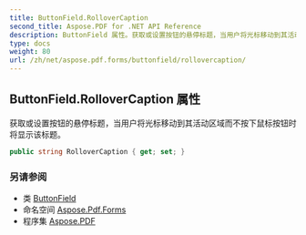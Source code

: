 ```yaml
---
title: ButtonField.RolloverCaption
second_title: Aspose.PDF for .NET API Reference
description: ButtonField 属性。获取或设置按钮的悬停标题，当用户将光标移动到其活动区域而不按下鼠标按钮时将显示该标题
type: docs
weight: 80
url: /zh/net/aspose.pdf.forms/buttonfield/rollovercaption/
---
```

## ButtonField.RolloverCaption 属性

获取或设置按钮的悬停标题，当用户将光标移动到其活动区域而不按下鼠标按钮时将显示该标题。

```csharp
public string RolloverCaption { get; set; }
```

### 另请参阅

* 类 [ButtonField](../)
* 命名空间 [Aspose.Pdf.Forms](../../../aspose.pdf.forms/)
* 程序集 [Aspose.PDF](../../../)